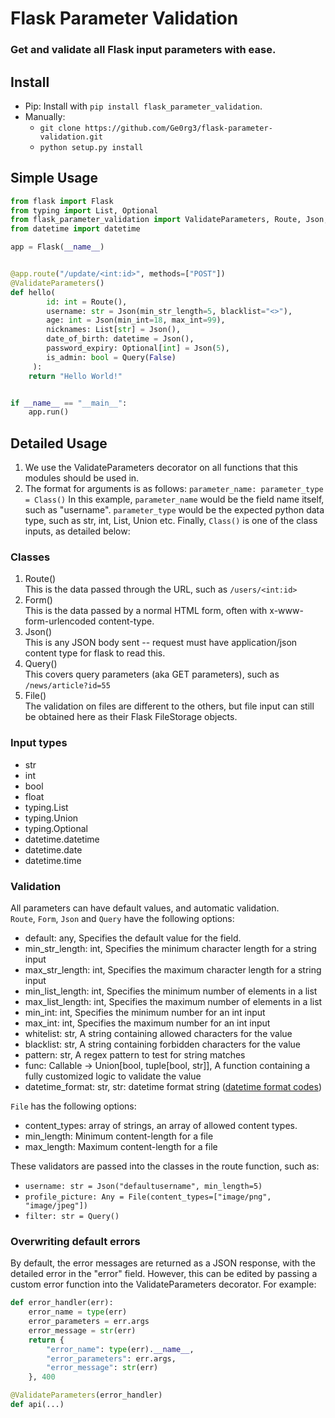# Flask Parameter Validation
### Get and validate all Flask input parameters with ease.

## Install
* Pip: Install with `pip install flask_parameter_validation`.
* Manually:
  - `git clone https://github.com/Ge0rg3/flask-parameter-validation.git`
  - `python setup.py install`


## Simple Usage
```py
from flask import Flask
from typing import List, Optional
from flask_parameter_validation import ValidateParameters, Route, Json, Query
from datetime import datetime

app = Flask(__name__)


@app.route("/update/<int:id>", methods=["POST"])
@ValidateParameters()
def hello(
        id: int = Route(),
        username: str = Json(min_str_length=5, blacklist="<>"),
        age: int = Json(min_int=18, max_int=99),
        nicknames: List[str] = Json(),
        date_of_birth: datetime = Json(),
        password_expiry: Optional[int] = Json(5),
        is_admin: bool = Query(False)
     ):
    return "Hello World!"


if __name__ == "__main__":
    app.run()
```

## Detailed Usage
1. We use the ValidateParameters decorator on all functions that this modules should be used in.
2. The format for arguments is as follows:
`parameter_name: parameter_type = Class()`
In this example, `parameter_name` would be the field name itself, such as "username". `parameter_type` would be the expected python data type, such as str, int, List, Union etc. Finally, `Class()` is one of the class inputs, as detailed below:

### Classes
1. Route()  
This is the data passed through the URL, such as `/users/<int:id>`
2. Form()  
This is the data passed by a normal HTML form, often with x-www-form-urlencoded content-type.
3. Json()  
This is any JSON body sent -- request must have application/json content type for flask to read this.
4. Query()  
This covers query parameters (aka GET parameters), such as `/news/article?id=55`
5. File()  
The validation on files are different to the others, but file input can still be obtained here as their Flask FileStorage objects.

### Input types
* str
* int
* bool
* float
* typing.List
* typing.Union
* typing.Optional
* datetime.datetime
* datetime.date
* datetime.time

### Validation
All parameters can have default values, and automatic validation.  
`Route`, `Form`, `Json` and `Query` have the following options:
* default: any, Specifies the default value for the field.
* min_str_length: int, Specifies the minimum character length for a string input
* max_str_length: int, Specifies the maximum character length for a string input
* min_list_length: int, Specifies the minimum number of elements in a list
* max_list_length: int, Specifies the maximum number of elements in a list
* min_int: int, Specifies the minimum number for an int input
* max_int: int, Specifies the maximum number for an int input
* whitelist: str, A string containing allowed characters for the value
* blacklist: str, A string containing forbidden characters for the value
* pattern: str, A regex pattern to test for string matches
* func: Callable -> Union[bool, tuple[bool, str]], A function containing a fully customized logic to validate the value
* datetime_format: str, str: datetime format string ([datetime format codes](https://docs.python.org/3/library/datetime.html#strftime-and-strptime-format-codes))

`File` has the following options:
* content_types: array of strings, an array of allowed content types.
* min_length: Minimum content-length for a file
* max_length: Maximum content-length for a file

These validators are passed into the classes in the route function, such as:
* `username: str = Json("defaultusername", min_length=5)`
* `profile_picture: Any = File(content_types=["image/png", "image/jpeg"])`
* `filter: str = Query()`

### Overwriting default errors
By default, the error messages are returned as a JSON response, with the detailed error in the "error" field. However, this can be edited by passing a custom error function into the ValidateParameters decorator. For example:
```py
def error_handler(err):
    error_name = type(err)
    error_parameters = err.args
    error_message = str(err)
    return {
        "error_name": type(err).__name__,
        "error_parameters": err.args,
        "error_message": str(err)
    }, 400

@ValidateParameters(error_handler)
def api(...)
```